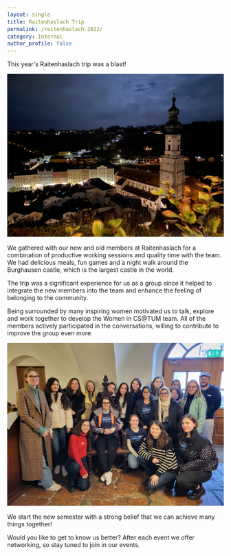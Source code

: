 ```yaml
---
layout: single
title: Raitenhaslach Trip
permalink: /reitenhaslach-2022/
category: Internal
author_profile: false
---
```


This year's Raitenhaslach trip was a blast! 

![](/assets/images/content-2022/raitenhaslach-1.jpg)

We gathered with our new and old members at Raitenhaslach for a combination of productive working sessions and quality time with the team. We had delicious meals, fun games and a night walk around the Burghausen castle, which is the largest castle in the world. 

The trip was a significant experience for us as a group since it helped to integrate the new members into the team and enhance the feeling of belonging to the community. 

Being surrounded by many inspiring women motivated us to talk, explore and work together to develop the Women in CS@TUM team. All of the members actively participated in the conversations, willing to contribute to improve the group even more. 

![](/assets/images/content-2022/raitenhaslach-2.jpg)

We start the new semester with a strong belief that we can achieve many things together! 

Would you like to get to know us better? After each event we offer networking, so stay tuned to join in our events.
